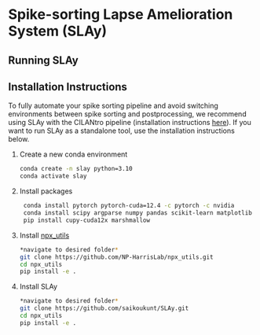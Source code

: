 # Spike-sorting Lapse Amelioration System (SLAy)

## Running SLAy


## Installation Instructions
To fully automate your spike sorting pipeline and avoid switching environments between spike sorting and postprocessing, we recommend using SLAy with the CILANtro pipeline (installation instructions [here](https://github.com/NP-HarrisLab/CILANtro)). If you want to run SLAy as a standalone tool, use the installation instructions below.

1. Create a new conda environment
   ```bash
   conda create -n slay python=3.10
   conda activate slay
   ```
2. Install packages
   ```bash
    conda install pytorch pytorch-cuda=12.4 -c pytorch -c nvidia
    conda install scipy argparse numpy pandas scikit-learn matplotlib
    pip install cupy-cuda12x marshmallow
    ```
3. Install [npx_utils]()
   ```bash
   *navigate to desired folder*
   git clone https://github.com/NP-HarrisLab/npx_utils.git
   cd npx_utils
   pip install -e .
   ```
4. Install SLAy
   ```bash
   *navigate to desired folder*
   git clone https://github.com/saikoukunt/SLAy.git
   cd npx_utils
   pip install -e .
   ```



